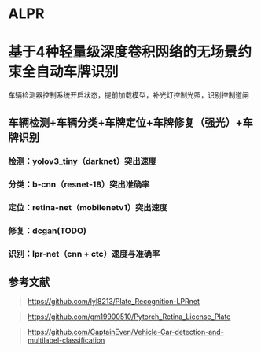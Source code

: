 # ALPR

# 基于4种轻量级深度卷积网络的无场景约束全自动车牌识别

车辆检测器控制系统开启状态，提前加载模型，补光灯控制光照，识别控制道闸

## 车辆检测+车辆分类+车牌定位+车牌修复（强光）+车牌识别

### 检测：yolov3_tiny（darknet）突出速度

### 分类：b-cnn（resnet-18）突出准确率

### 定位：retina-net（mobilenetv1）突出速度

### 修复：dcgan(TODO)

### 识别：lpr-net（cnn + ctc）速度与准确率

## 参考文献

>https://github.com/lyl8213/Plate_Recognition-LPRnet

>https://github.com/gm19900510/Pytorch_Retina_License_Plate

>https://github.com/CaptainEven/Vehicle-Car-detection-and-multilabel-classification

